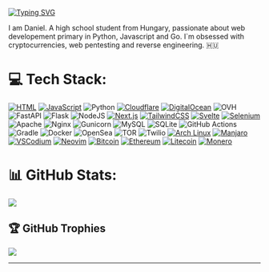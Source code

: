 [![Typing SVG](https://readme-typing-svg.demolab.com/?lines=Hi+there+👋)](https://git.io/typing-svg)
<img width="50%" height="1px" align="right" src="https://i.imgur.com/DkKayja.png">
<!-- <img width="50%" align="right" src="https://activity-graph.herokuapp.com/graph?username=BattleB0t&bg_color=000000&color=5e2b99&line=5e2b99&point=ffffff&area=true&hide_border=true"> -->
I am Daniel. A high school student from Hungary, passionate about web developement primary in Python, Javascript and Go. I`m obsessed with cryptocurrencies, web pentesting and reverse engineering. 🇭🇺

# 💻 Tech Stack:
[![HTML](https://img.shields.io/badge/HTML-%23E34F26.svg?style=for-the-badge&logo=html5&logoColor=white)](#) [![JavaScript](https://img.shields.io/badge/JavaScript-F7DF1E?style=for-the-badge&logo=javascript&logoColor=000)](#) ![Python](https://img.shields.io/badge/python-3670A0?style=for-the-badge&logo=python&logoColor=ffdd54) [![Cloudflare](https://img.shields.io/badge/Cloudflare-F38020?style=for-the-badge&logo=Cloudflare&logoColor=white)](#) [![DigitalOcean](https://img.shields.io/badge/DigitalOcean-%230167ff.svg?style=for-the-badge&logo=digitalOcean&logoColor=white)](#) ![OVH](https://img.shields.io/badge/ovh-%23123F6D.svg?style=for-the-badge&logo=ovh&logoColor=#123F6D) ![FastAPI](https://img.shields.io/badge/FastAPI-005571?style=for-the-badge&logo=fastapi) ![Flask](https://img.shields.io/badge/flask-%23000.svg?style=for-the-badge&logo=flask&logoColor=white) ![NodeJS](https://img.shields.io/badge/node.js-6DA55F?style=for-the-badge&logo=node.js&logoColor=white) [![Next.js](https://img.shields.io/badge/Next.js-black?style=for-the-badge&logo=next.js&logoColor=white)](#) [![TailwindCSS](https://img.shields.io/badge/Tailwind%20CSS-%2338B2AC.svg?style=for-the-badge&logo=tailwind-css&logoColor=white)](#) [![Svelte](https://img.shields.io/badge/Svelte-%23f1413d.svg?style=for-the-badge&logo=svelte&logoColor=white)](#) [![Selenium](https://img.shields.io/badge/Selenium-43B02A?style=for-the-badge&logo=selenium&logoColor=fff)](#) ![Apache](https://img.shields.io/badge/apache-%23D42029.svg?style=for-the-badge&logo=apache&logoColor=white) ![Nginx](https://img.shields.io/badge/nginx-%23009639.svg?style=for-the-badge&logo=nginx&logoColor=white) ![Gunicorn](https://img.shields.io/badge/gunicorn-%298729.svg?style=for-the-badge&logo=gunicorn&logoColor=white) ![MySQL](https://img.shields.io/badge/mysql-4479A1.svg?style=for-the-badge&logo=mysql&logoColor=white) ![SQLite](https://img.shields.io/badge/sqlite-%2307405e.svg?style=for-the-badge&logo=sqlite&logoColor=white) ![GitHub Actions](https://img.shields.io/badge/github%20actions-%232671E5.svg?style=for-the-badge&logo=githubactions&logoColor=white) ![Gradle](https://img.shields.io/badge/Gradle-02303A.svg?style=for-the-badge&logo=Gradle&logoColor=white) ![Docker](https://img.shields.io/badge/docker-%230db7ed.svg?style=for-the-badge&logo=docker&logoColor=white) ![OpenSea](https://img.shields.io/badge/OpenSea-%232081E2.svg?style=for-the-badge&logo=opensea&logoColor=white) ![TOR](https://img.shields.io/badge/tor-%237E4798.svg?style=for-the-badge&logo=tor-project&logoColor=white) ![Twilio](https://img.shields.io/badge/Twilio-F22F46?style=for-the-badge&logo=Twilio&logoColor=white) [![Arch Linux](https://img.shields.io/badge/Arch%20Linux-1793D1?style=for-the-badge&logo=arch-linux&logoColor=fff)](#) [![Manjaro](https://img.shields.io/badge/Manjaro-35BF5C?style=for-the-badge&logo=manjaro&logoColor=fff)](#) [![VSCodium](https://img.shields.io/badge/VSCodium-2F80ED?style=for-the-badge&logo=vscodium&logoColor=fff)](#) [![Neovim](https://img.shields.io/badge/Neovim-57A143?style=for-the-badge&logo=neovim&logoColor=fff)](#) [![Bitcoin](https://img.shields.io/badge/Bitcoin-FF9900?style=for-the-badge&logo=bitcoin&logoColor=white)](#) [![Ethereum](https://img.shields.io/badge/Ethereum-3C3C3D?style=for-the-badge&logo=ethereum&logoColor=white)](#) [![Litecoin](https://img.shields.io/badge/Litecoin-A6A9AA?style=for-the-badge&logo=litecoin&logoColor=white)](#) [![Monero](https://img.shields.io/badge/Monero-F60?style=for-the-badge&logo=monero&logoColor=fff)](#)
# 📊 GitHub Stats:
![](https://github-readme-streak-stats.herokuapp.com/?user=penznyomtato&theme=dark&hide_border=false)<br/>

## 🏆 GitHub Trophies
![](https://github-profile-trophy.vercel.app/?username=penznyomtato&theme=radical&no-frame=false&no-bg=false&margin-w=4)

---
